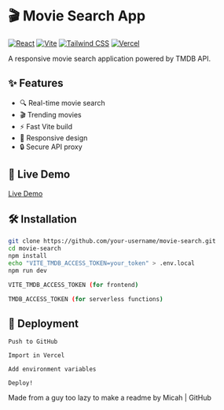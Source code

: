 # 🎬 Movie Search App

[![React](https://img.shields.io/badge/React-20232A?style=for-the-badge&logo=react&logoColor=61DAFB)](https://reactjs.org/)
[![Vite](https://img.shields.io/badge/Vite-B73BFE?style=for-the-badge&logo=vite&logoColor=FFD62E)](https://vitejs.dev/)
[![Tailwind CSS](https://img.shields.io/badge/Tailwind_CSS-38B2AC?style=for-the-badge&logo=tailwind-css&logoColor=white)](https://tailwindcss.com/)
[![Vercel](https://img.shields.io/badge/Vercel-000000?style=for-the-badge&logo=vercel&logoColor=white)](https://vercel.com)

A responsive movie search application powered by TMDB API.

## ✨ Features
- 🔍 Real-time movie search
- 🎬 Trending movies
- ⚡ Fast Vite build
- 📱 Responsive design
- 🔒 Secure API proxy

## 🚀 Live Demo
[Live Demo](https://your-app.vercel.app)

## 🛠️ Installation
```bash
git clone https://github.com/your-username/movie-search.git
cd movie-search
npm install
echo "VITE_TMDB_ACCESS_TOKEN=your_token" > .env.local
npm run dev

VITE_TMDB_ACCESS_TOKEN (for frontend)

TMDB_ACCESS_TOKEN (for serverless functions)
```
## 🚀 Deployment

    Push to GitHub

    Import in Vercel

    Add environment variables

    Deploy!




Made from a guy too lazy to make a readme by Micah | GitHub
